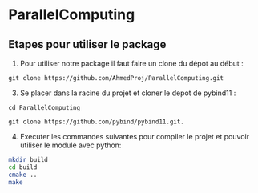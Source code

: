 # ParallelComputing

## Etapes pour utiliser le package

1. Pour utiliser notre package il faut faire un clone du dépot au début :
   
```git clone https://github.com/AhmedProj/ParallelComputing.git```

3. Se placer dans la racine du projet et cloner le depot de pybind11 :  
   
```cd ParallelComputing```  

```git clone https://github.com/pybind/pybind11.git.```  

4. Executer les commandes suivantes pour compiler le projet et pouvoir utiliser le module avec python:

```bash
mkdir build
cd build
cmake ..
make
